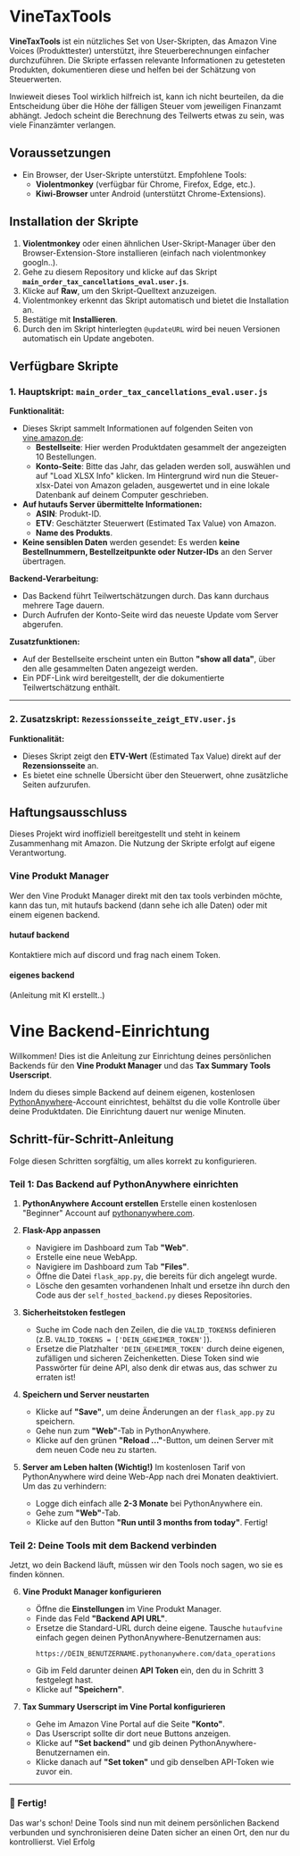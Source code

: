 # VineTaxTools

**VineTaxTools** ist ein nützliches Set von User-Skripten, das Amazon Vine Voices (Produkttester) unterstützt, ihre Steuerberechnungen einfacher durchzuführen. Die Skripte erfassen relevante Informationen zu getesteten Produkten, dokumentieren diese und helfen bei der Schätzung von Steuerwerten.

Inwieweit dieses Tool wirklich hilfreich ist, kann ich nicht beurteilen, da die Entscheidung über die Höhe der fälligen Steuer vom jeweiligen Finanzamt abhängt. Jedoch scheint die Berechnung des Teilwerts etwas zu sein, was viele Finanzämter verlangen.

## Voraussetzungen

- Ein Browser, der User-Skripte unterstützt. Empfohlene Tools:
  - **Violentmonkey** (verfügbar für Chrome, Firefox, Edge, etc.).
  - **Kiwi-Browser** unter Android (unterstützt Chrome-Extensions).

## Installation der Skripte

1. **Violentmonkey** oder einen ähnlichen User-Skript-Manager über den Browser-Extension-Store installieren (einfach nach violentmonkey googln..).
2. Gehe zu diesem Repository und klicke auf das Skript **`main_order_tax_cancellations_eval.user.js`**.
3. Klicke auf **Raw**, um den Skript-Quelltext anzuzeigen.
4. Violentmonkey erkennt das Skript automatisch und bietet die Installation an.
5. Bestätige mit **Installieren**.
6. Durch den im Skript hinterlegten `@updateURL` wird bei neuen Versionen automatisch ein Update angeboten.

## Verfügbare Skripte

### 1. Hauptskript: `main_order_tax_cancellations_eval.user.js`

**Funktionalität:**
- Dieses Skript sammelt Informationen auf folgenden Seiten von [vine.amazon.de](https://vine.amazon.de):
  - **Bestellseite**: Hier werden Produktdaten gesammelt der angezeigten 10 Bestellungen.
  - **Konto-Seite**: Bitte das Jahr, das geladen werden soll, auswählen und auf "Load XLSX Info" klicken. Im Hintergrund wird nun die Steuer-xlsx-Datei von Amazon geladen, ausgewertet und in eine lokale Datenbank auf deinem Computer geschrieben.
- **Auf hutaufs Server übermittelte Informationen:**
  - **ASIN**: Produkt-ID.
  - **ETV**: Geschätzter Steuerwert (Estimated Tax Value) von Amazon.
  - **Name des Produkts**.
- **Keine sensiblen Daten** werden gesendet: Es werden **keine Bestellnummern, Bestellzeitpunkte oder Nutzer-IDs** an den Server übertragen.

**Backend-Verarbeitung:**
- Das Backend führt Teilwertschätzungen durch. Das kann durchaus mehrere Tage dauern.
- Durch Aufrufen der Konto-Seite wird das neueste Update vom Server abgerufen.

**Zusatzfunktionen:**
- Auf der Bestellseite erscheint unten ein Button **"show all data"**, über den alle gesammelten Daten angezeigt werden.
- Ein PDF-Link wird bereitgestellt, der die dokumentierte Teilwertschätzung enthält.

---

### 2. Zusatzskript: `Rezessionsseite_zeigt_ETV.user.js`

**Funktionalität:**
- Dieses Skript zeigt den **ETV-Wert** (Estimated Tax Value) direkt auf der **Rezensionsseite** an.
- Es bietet eine schnelle Übersicht über den Steuerwert, ohne zusätzliche Seiten aufzurufen.

## Haftungsausschluss
Dieses Projekt wird inoffiziell bereitgestellt und steht in keinem Zusammenhang mit Amazon. Die Nutzung der Skripte erfolgt auf eigene Verantwortung.


### Vine Produkt Manager

Wer den Vine Produkt Manager direkt mit den tax tools verbinden möchte, kann das tun, mit hutaufs backend (dann sehe ich alle Daten) oder mit einem eigenen backend.

#### hutauf backend

Kontaktiere mich auf discord und frag nach einem Token.

#### eigenes backend

(Anleitung mit KI erstellt..)

# Vine Backend-Einrichtung

Willkommen! Dies ist die Anleitung zur Einrichtung deines persönlichen Backends für den **Vine Produkt Manager** und das **Tax Summary Tools Userscript**.

Indem du dieses simple Backend auf deinem eigenen, kostenlosen [PythonAnywhere](https://www.pythonanywhere.com/)-Account einrichtest, behältst du die volle Kontrolle über deine Produktdaten. Die Einrichtung dauert nur wenige Minuten.

## Schritt-für-Schritt-Anleitung

Folge diesen Schritten sorgfältig, um alles korrekt zu konfigurieren.

### Teil 1: Das Backend auf PythonAnywhere einrichten

1.  **PythonAnywhere Account erstellen**
    Erstelle einen kostenlosen "Beginner" Account auf [pythonanywhere.com](https://www.pythonanywhere.com/).

2.  **Flask-App anpassen**
    *   Navigiere im Dashboard zum Tab **"Web"**.
    *   Erstelle eine neue WebApp.
    *   Navigiere im Dashboard zum Tab **"Files"**.
    *   Öffne die Datei `flask_app.py`, die bereits für dich angelegt wurde.
    *   Lösche den gesamten vorhandenen Inhalt und ersetze ihn durch den Code aus der `self_hosted_backend.py` dieses Repositories.

3.  **Sicherheitstoken festlegen**
    *   Suche im Code nach den Zeilen, die die `VALID_TOKENS`s definieren (z.B. `VALID_TOKENS = ['DEIN_GEHEIMER_TOKEN']`).
    *   Ersetze die Platzhalter `'DEIN_GEHEIMER_TOKEN'` durch deine eigenen, zufälligen und sicheren Zeichenketten. Diese Token sind wie Passwörter für deine API, also denk dir etwas aus, das schwer zu erraten ist!

4.  **Speichern und Server neustarten**
    *   Klicke auf **"Save"**, um deine Änderungen an der `flask_app.py` zu speichern.
    *   Gehe nun zum **"Web"**-Tab in PythonAnywhere.
    *   Klicke auf den grünen **"Reload ..."**-Button, um deinen Server mit dem neuen Code neu zu starten.

5.  **Server am Leben halten (Wichtig!)**
    Im kostenlosen Tarif von PythonAnywhere wird deine Web-App nach drei Monaten deaktiviert. Um das zu verhindern:
    *   Logge dich einfach alle **2-3 Monate** bei PythonAnywhere ein.
    *   Gehe zum **"Web"**-Tab.
    *   Klicke auf den Button **"Run until 3 months from today"**. Fertig!

### Teil 2: Deine Tools mit dem Backend verbinden

Jetzt, wo dein Backend läuft, müssen wir den Tools noch sagen, wo sie es finden können.

6.  **Vine Produkt Manager konfigurieren**
    *   Öffne die **Einstellungen** im Vine Produkt Manager.
    *   Finde das Feld **"Backend API URL"**.
    *   Ersetze die Standard-URL durch deine eigene. Tausche `hutaufvine` einfach gegen deinen PythonAnywhere-Benutzernamen aus:
        ```
        https://DEIN_BENUTZERNAME.pythonanywhere.com/data_operations
        ```
    *   Gib im Feld darunter deinen **API Token** ein, den du in Schritt 3 festgelegt hast.
    *   Klicke auf **"Speichern"**.

7.  **Tax Summary Userscript im Vine Portal konfigurieren**
    *   Gehe im Amazon Vine Portal auf die Seite **"Konto"**.
    *   Das Userscript sollte dir dort neue Buttons anzeigen.
    *   Klicke auf **"Set backend"** und gib deinen PythonAnywhere-Benutzernamen ein.
    *   Klicke danach auf **"Set token"** und gib denselben API-Token wie zuvor ein.

---

### 🎉 Fertig!

Das war's schon! Deine Tools sind nun mit deinem persönlichen Backend verbunden und synchronisieren deine Daten sicher an einen Ort, den nur du kontrollierst. Viel Erfolg